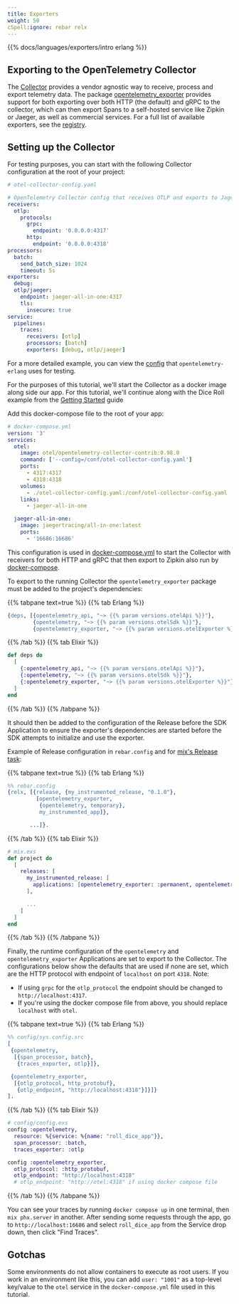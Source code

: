 ```yaml
---
title: Exporters
weight: 50
cSpell:ignore: rebar relx
---
```


{{% docs/languages/exporters/intro erlang %}}

## Exporting to the OpenTelemetry Collector

The [Collector](/docs/collector/) provides a vendor agnostic way to receive,
process and export telemetry data. The package
[opentelemetry_exporter](https://hex.pm/packages/opentelemetry_exporter)
provides support for both exporting over both HTTP (the default) and gRPC to the
collector, which can then export Spans to a self-hosted service like Zipkin or
Jaeger, as well as commercial services. For a full list of available exporters,
see the [registry](/ecosystem/registry/?component=exporter).

## Setting up the Collector

For testing purposes, you can start with the following Collector configuration
at the root of your project:

```yaml
# otel-collector-config.yaml

# OpenTelemetry Collector config that receives OTLP and exports to Jager
receivers:
  otlp:
    protocols:
      grpc:
        endpoint: '0.0.0.0:4317'
      http:
        endpoint: '0.0.0.0:4318'
processors:
  batch:
    send_batch_size: 1024
    timeout: 5s
exporters:
  debug:
  otlp/jaeger:
    endpoint: jaeger-all-in-one:4317
    tls:
      insecure: true
service:
  pipelines:
    traces:
      receivers: [otlp]
      processors: [batch]
      exporters: [debug, otlp/jaeger]
```

For a more detailed example, you can view the
[config](https://github.com/open-telemetry/opentelemetry-erlang/blob/main/config/otel-collector-config.yaml)
that `opentelemetry-erlang` uses for testing.

For the purposes of this tutorial, we'll start the Collector as a docker image
along side our app. For this tutorial, we'll continue along with the Dice Roll
example from the [Getting Started](/docs/languages/erlang/getting-started) guide

Add this docker-compose file to the root of your app:

```yaml
# docker-compose.yml
version: '3'
services:
  otel:
    image: otel/opentelemetry-collector-contrib:0.98.0
    command: ['--config=/conf/otel-collector-config.yaml']
    ports:
      - 4317:4317
      - 4318:4318
    volumes:
      - ./otel-collector-config.yaml:/conf/otel-collector-config.yaml
    links:
      - jaeger-all-in-one

  jaeger-all-in-one:
    image: jaegertracing/all-in-one:latest
    ports:
      - '16686:16686'
```

This configuration is used in
[docker-compose.yml](https://github.com/open-telemetry/opentelemetry-erlang/blob/main/docker-compose.yml)
to start the Collector with receivers for both HTTP and gRPC that then export to
Zipkin also run by [docker-compose](https://docs.docker.com/compose/).

To export to the running Collector the `opentelemetry_exporter` package must be
added to the project's dependencies:

{{% tabpane text=true %}} {{% tab Erlang %}}

```erlang
{deps, [{opentelemetry_api, "~> {{% param versions.otelApi %}}"},
        {opentelemetry, "~> {{% param versions.otelSdk %}}"},
        {opentelemetry_exporter, "~> {{% param versions.otelExporter %}}"}]}.
```

{{% /tab %}} {{% tab Elixir %}}

```elixir
def deps do
  [
    {:opentelemetry_api, "~> {{% param versions.otelApi %}}"},
    {:opentelemetry, "~> {{% param versions.otelSdk %}}"},
    {:opentelemetry_exporter, "~> {{% param versions.otelExporter %}}"}
  ]
end
```

{{% /tab %}} {{% /tabpane %}}

It should then be added to the configuration of the Release before the SDK
Application to ensure the exporter's dependencies are started before the SDK
attempts to initialize and use the exporter.

Example of Release configuration in `rebar.config` and for
[mix's Release task](https://hexdocs.pm/mix/Mix.Tasks.Release.html):

{{% tabpane text=true %}} {{% tab Erlang %}}

```erlang
%% rebar.config
{relx, [{release, {my_instrumented_release, "0.1.0"},
         [opentelemetry_exporter,
	      {opentelemetry, temporary},
          my_instrumented_app]},

       ...]}.
```

{{% /tab %}} {{% tab Elixir %}}

```elixir
# mix.exs
def project do
  [
    releases: [
      my_instrumented_release: [
        applications: [opentelemetry_exporter: :permanent, opentelemetry: :temporary]
      ],

      ...
    ]
  ]
end
```

{{% /tab %}} {{% /tabpane %}}

Finally, the runtime configuration of the `opentelemetry` and
`opentelemetry_exporter` Applications are set to export to the Collector. The
configurations below show the defaults that are used if none are set, which are
the HTTP protocol with endpoint of `localhost` on port `4318`. Note:

- If using `grpc` for the `otlp_protocol` the endpoint should be changed to
  `http://localhost:4317`.
- If you're using the docker compose file from above, you should replace
  `localhost` with `otel`.

{{% tabpane text=true %}} {{% tab Erlang %}}

```erlang
%% config/sys.config.src
[
 {opentelemetry,
  [{span_processor, batch},
   {traces_exporter, otlp}]},

 {opentelemetry_exporter,
  [{otlp_protocol, http_protobuf},
   {otlp_endpoint, "http://localhost:4318"}]}]}
].
```

{{% /tab %}} {{% tab Elixir %}}

```elixir
# config/config.exs
config :opentelemetry,
  resource: %{service: %{name: "roll_dice_app"}},
  span_processor: :batch,
  traces_exporter: :otlp

config :opentelemetry_exporter,
  otlp_protocol: :http_protobuf,
  otlp_endpoint: "http://localhost:4318"
  # otlp_endpoint: "http://otel:4318" if using docker compose file
```

{{% /tab %}} {{% /tabpane %}}

You can see your traces by running `docker compose up` in one terminal, then
`mix phx.server` in another. After sending some requests through the app, go to
`http://localhost:16686` and select `roll_dice_app` from the Service drop down,
then click "Find Traces".

## Gotchas

Some environments do not allow containers to execute as root users. If you work
in an environment like this, you can add `user: "1001"` as a top-level key/value
to the `otel` service in the `docker-compose.yml` file used in this tutorial.
